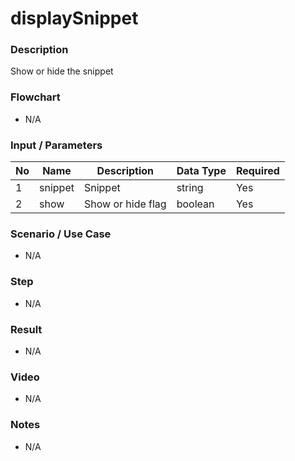# displaySnippet

### Description

Show or hide the snippet

### Flowchart

- N/A

### Input / Parameters

| No | Name | Description | Data Type | Required |
| ------ | ------ | ------ |------ | ------ |
| 1 | snippet | Snippet | string | Yes |
| 2 | show | Show or hide flag | boolean | Yes | 

### Scenario / Use Case

- N/A

### Step

- N/A

### Result

- N/A

### Video

- N/A

### Notes

- N/A
